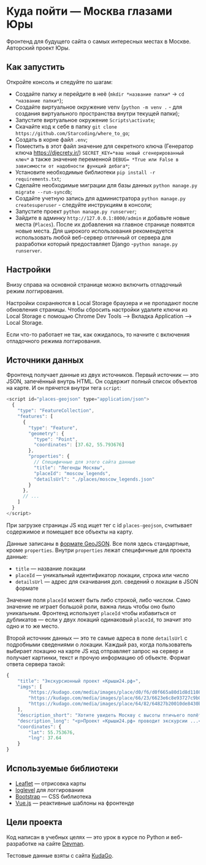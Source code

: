 # Куда пойти — Москва глазами Юры

Фронтенд для будущего сайта о самых интересных местах в Москве. Авторский проект Юры.


## Как запустить
Откройте консоль и следуйте по шагам:
* Создайте папку и перейдите в неё (```mkdir *название папки*``` -> ```cd *название папки*```);
* Создайте виртуальное окружение venv (```python -m venv .``` - для создания виртуального пространства внутри текущей папки);
* Запустите виртуальное окружение ```Scripts\activate```;
* Скачайте код к себе в папку ```git clone https://github.com/Starcoding/where_to_go```;
* Создать в корне файл ```.env```;
* Поместить в этот файл значение для секретного ключа (Генератор ключа https://djecrety.ir/) ```SECRET_KEY=*ваш новый сгенерированный ключ*``` а также значение переменной ```DEBUG= *True или False в зависимости от надобности функций дебага*```;
* Установите необходимые библиотеки ```pip install -r requirements.txt```;
* Сделайте необходимые миграции для базы данных ```python manage.py migrate --run-syncdb```;
* Создайте учетную запись для администратора ```python manage.py createsuperuser``` - следуйте инструкциям в консоли;
* Запустите проект ```python manage.py runserver```;
* Зайдите в админку ```http://127.0.0.1:8000/admin``` и добавьте новые места (```Places```). После их добавления на главное странице появятся новые места.
Для широкого использования рекомендуется использовать любой веб-сервер отличный от сервера для разработки который предоставляет Django -```python manage.py runserver```.
 
## Настройки

Внизу справа на основной странице можно включить отладочный режим логгирования.



Настройки сохраняются в Local Storage браузера и не пропадают после обновления страницы. Чтобы сбросить настройки удалите ключи из Local Storage с помощью Chrome Dev Tools —&gt; Вкладка Application —&gt; Local Storage.

Если что-то работает не так, как ожидалось, то начните с включения отладочного режима логгирования.

<a href="#" id="data-sources"></a>

## Источники данных

Фронтенд получает данные из двух источников. Первый источник — это JSON, запечённый внутрь HTML. Он содержит полный список объектов на карте. И он прячется внутри тега `script`:

```javascript
<script id="places-geojson" type="application/json">
  {
    "type": "FeatureCollection",
    "features": [
      {
        "type": "Feature",
        "geometry": {
          "type": "Point",
          "coordinates": [37.62, 55.793676]
        },
        "properties": {
          // Специфичные для этого сайта данные
          "title": "Легенды Москвы",
          "placeId": "moscow_legends",
          "detailsUrl": "./places/moscow_legends.json"
        }
      },
      // ...
    ]
  }
</script>
```

При загрузке страницы JS код ищет тег с id `places-geojson`, считывает содержимое и помещает все объекты на карту.

Данные записаны в [формате GeoJSON](https://ru.wikipedia.org/wiki/GeoJSON). Все поля здесь стандартные, кроме `properties`. Внутри `properties` лежат специфичные для проекта данные:

* `title` — название локации
* `placeId` — уникальный идентификатор локации, строка или число
* `detailsUrl` — адрес для скачивания доп. сведений о локации в JSON формате

Значение поля `placeId` может быть либо строкой, либо числом. Само значение не играет большой роли, важна лишь чтобы оно было уникальным. Фронтенд использует `placeId` чтобы избавиться от дубликатов — если у двух локаций одинаковый `placeId`, то значит это одно и то же место.

Второй источник данных — это те самые адреса в поле `detailsUrl` c подробными сведениями о локации. Каждый раз, когда пользователь выбирает локацию на карте JS код отправляет запрос на сервер и получает картинки, текст и прочую информацию об объекте. Формат ответа сервера такой:

```javascript
{
    "title": "Экскурсионный проект «Крыши24.рф»",
    "imgs": [
        "https://kudago.com/media/images/place/d0/f6/d0f665a80d1d8d110826ba797569df02.jpg",
        "https://kudago.com/media/images/place/66/23/6623e6c8e93727c9b0bb198972d9e9fa.jpg",
        "https://kudago.com/media/images/place/64/82/64827b20010de8430bfc4fb14e786c19.jpg",
    ],
    "description_short": "Хотите увидеть Москву с высоты птичьего полёта?",
    "description_long": "<p>Проект «Крыши24.рф» проводит экскурсии ...</p>",
    "coordinates": {
        "lat": 55.753676,
        "lng": 37.64
    }
}
```

## Используемые библиотеки

* [Leaflet](https://leafletjs.com/) — отрисовка карты
* [loglevel](https://www.npmjs.com/package/loglevel) для логгирования
* [Bootstrap](https://getbootstrap.com/) — CSS библиотека
* [Vue.js](https://ru.vuejs.org/) — реактивные шаблоны на фронтенде

## Цели проекта

Код написан в учебных целях — это урок в курсе по Python и веб-разработке на сайте [Devman](https://dvmn.org).

Тестовые данные взяты с сайта [KudaGo](https://kudago.com).
